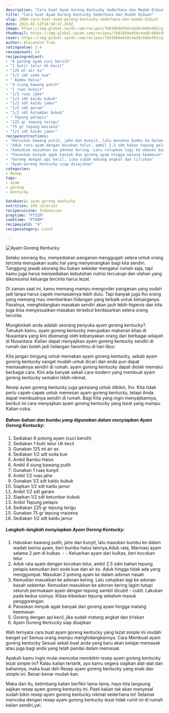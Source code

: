 ```yaml
---
description: "Cara buat Ayam Goreng Kentucky Sederhana dan Mudah Dibuat"
title: "Cara buat Ayam Goreng Kentucky Sederhana dan Mudah Dibuat"
slug: 1000-cara-buat-ayam-goreng-kentucky-sederhana-dan-mudah-dibuat
date: 2021-02-12T18:50:47.243Z
image: https://img-global.cpcdn.com/recipes/7b818b9e010c4ad8/680x482cq70/ayam-goreng-kentucky-foto-resep-utama.jpg
thumbnail: https://img-global.cpcdn.com/recipes/7b818b9e010c4ad8/680x482cq70/ayam-goreng-kentucky-foto-resep-utama.jpg
cover: https://img-global.cpcdn.com/recipes/7b818b9e010c4ad8/680x482cq70/ayam-goreng-kentucky-foto-resep-utama.jpg
author: Alejandro Tran
ratingvalue: 3.4
reviewcount: 14
recipeingredient:
- "6 potong ayam cuci bersih"
- "1 butir telur Uk kecil"
- "125 ml air es"
- "1/2 sdt soda kue"
- " Bambu Halus"
- "4 siung bawang putih"
- "1 ruas kunyit"
- "1/2 ruas jahe"
- "1/2 sdt kaldu bubuk"
- "1/2 sdt kaldu jamur"
- "1/2 sdt garam"
- "1/2 sdt ketumbar bubuk"
- " Tepung pelapis"
- "225 gr tepung terigu"
- "75 gr tepung maizena"
- "1/2 sdt kaldu jamur"
recipeinstructions:
- "Haluskan bawang putih, jahe dan kunyit, lalu masukan bumbu ke dalam wadah beirisi ayam, beri bumbu halus lainnya,Aduk rata, Marinasi ayam selama 2 jam di kulkas.   Keluarkan ayam dari kulkas, beri kocokan telur"
- "Aduk rata ayam dengan kocokan telur, ambil 2.5 sdm bahan tepung pelapis kemudian beri soda kue dan air es. Aduk hingga tidak ada yang menggumpal. Masukan 2 potong ayam ke dalam adonan nasah"
- "Kemudian masukkan ke adonan kering. Lalu celupkan lagi ke adonan basah sebentar. Kemudian masukkan ke adonan kering lagim tutupi seluruh permukaan ayam dengan tepung sambil dicubit - cubit. Lakukan pada kedua sisinya. Kibas kibaskan tepung sebelum masuk penggorengan"
- "Panaskan minyak agak banyak dan goreng ayam hingga matang keemasan"
- "Goreng dengan api kecil, jika sudah matang angkat dan tiriskan"
- "Ayam Goreng Kentucky siap disajikan"
categories:
- Resep
tags:
- ayam
- goreng
- kentucky

katakunci: ayam goreng kentucky 
nutrition: 194 calories
recipecuisine: Indonesian
preptime: "PT31M"
cooktime: "PT40M"
recipeyield: "4"
recipecategory: Lunch

---
```



![Ayam Goreng Kentucky](https://img-global.cpcdn.com/recipes/7b818b9e010c4ad8/680x482cq70/ayam-goreng-kentucky-foto-resep-utama.jpg)

Selaku seorang ibu, menyediakan panganan menggugah selera untuk orang tercinta merupakan suatu hal yang menyenangkan bagi kita sendiri. Tanggung jawab seorang ibu bukan sekedar mengatur rumah saja, tapi kamu juga harus menyediakan kebutuhan nutrisi tercukupi dan olahan yang dikonsumsi keluarga tercinta harus lezat.

Di zaman  saat ini, kamu memang mampu mengorder panganan yang sudah jadi tanpa harus capek memasaknya lebih dulu. Tapi banyak juga lho orang yang memang mau memberikan hidangan yang terbaik untuk keluarganya. Pasalnya, menghidangkan masakan sendiri akan jauh lebih higienis dan kita juga bisa menyesuaikan masakan tersebut berdasarkan selera orang tercinta. 



Mungkinkah anda adalah seorang penyuka ayam goreng kentucky?. Tahukah kamu, ayam goreng kentucky merupakan makanan khas di Nusantara yang kini disenangi oleh kebanyakan orang dari berbagai wilayah di Nusantara. Kalian dapat menyajikan ayam goreng kentucky sendiri di rumah dan boleh jadi hidangan favoritmu di hari libur.

Kita jangan bingung untuk memakan ayam goreng kentucky, sebab ayam goreng kentucky sangat mudah untuk dicari dan anda pun dapat memasaknya sendiri di rumah. ayam goreng kentucky dapat diolah memalui berbagai cara. Kini ada banyak sekali cara modern yang membuat ayam goreng kentucky semakin lebih nikmat.

Resep ayam goreng kentucky juga gampang untuk dibikin, lho. Kita tidak perlu capek-capek untuk memesan ayam goreng kentucky, tetapi Anda dapat membuatnya sendiri di rumah. Bagi Kita yang ingin menyajikannya, berikut ini cara menyajikan ayam goreng kentucky yang lezat yang mampu Kalian coba.

<!--inarticleads1-->

##### Bahan-bahan dan bumbu yang digunakan dalam menyiapkan Ayam Goreng Kentucky:

1. Sediakan 6 potong ayam (cuci bersih)
1. Sediakan 1 butir telur Uk kecil
1. Gunakan 125 ml air es
1. Sediakan 1/2 sdt soda kue
1. Ambil  Bambu Halus
1. Ambil 4 siung bawang putih
1. Gunakan 1 ruas kunyit
1. Ambil 1/2 ruas jahe
1. Gunakan 1/2 sdt kaldu bubuk
1. Siapkan 1/2 sdt kaldu jamur
1. Ambil 1/2 sdt garam
1. Siapkan 1/2 sdt ketumbar bubuk
1. Ambil  Tepung pelapis
1. Sediakan 225 gr tepung terigu
1. Gunakan 75 gr tepung maizena
1. Sediakan 1/2 sdt kaldu jamur




<!--inarticleads2-->

##### Langkah-langkah menyiapkan Ayam Goreng Kentucky:

1. Haluskan bawang putih, jahe dan kunyit, lalu masukan bumbu ke dalam wadah beirisi ayam, beri bumbu halus lainnya,Aduk rata, Marinasi ayam selama 2 jam di kulkas.  -  - Keluarkan ayam dari kulkas, beri kocokan telur
1. Aduk rata ayam dengan kocokan telur, ambil 2.5 sdm bahan tepung pelapis kemudian beri soda kue dan air es. Aduk hingga tidak ada yang menggumpal. Masukan 2 potong ayam ke dalam adonan nasah
1. Kemudian masukkan ke adonan kering. Lalu celupkan lagi ke adonan basah sebentar. Kemudian masukkan ke adonan kering lagim tutupi seluruh permukaan ayam dengan tepung sambil dicubit - cubit. Lakukan pada kedua sisinya. Kibas kibaskan tepung sebelum masuk penggorengan
1. Panaskan minyak agak banyak dan goreng ayam hingga matang keemasan
1. Goreng dengan api kecil, jika sudah matang angkat dan tiriskan
1. Ayam Goreng Kentucky siap disajikan




Wah ternyata cara buat ayam goreng kentucky yang lezat simple ini mudah banget ya! Semua orang mampu menghidangkannya. Cara Membuat ayam goreng kentucky Sesuai sekali buat anda yang baru akan belajar memasak atau juga bagi anda yang telah pandai dalam memasak.

Apakah kamu ingin mulai mencoba membikin resep ayam goreng kentucky lezat simple ini? Kalau kalian tertarik, ayo kamu segera siapkan alat-alat dan bahannya, maka buat deh Resep ayam goreng kentucky yang enak dan simple ini. Benar-benar mudah kan. 

Maka dari itu, ketimbang kalian berfikir lama-lama, hayo kita langsung sajikan resep ayam goreng kentucky ini. Pasti kalian tak akan menyesal sudah bikin resep ayam goreng kentucky nikmat sederhana ini! Selamat mencoba dengan resep ayam goreng kentucky lezat tidak rumit ini di rumah kalian sendiri,ya!.

